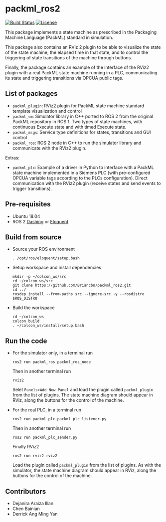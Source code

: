 # packml_ros2
[![Build Status](https://travis-ci.com/Briancbn/packml_ros2.svg?branch=master)](https://travis-ci.com/Briancbn/packml_ros2)
[![License](https://img.shields.io/badge/License-Apache%202.0-blue.svg)](https://opensource.org/licenses/Apache-2.0)

This package implements a state machine as prescribed in the Packaging Machine Language (PackML) standard in simulation. 

This package also contains an RViz 2 plugin to be able to visualize the state of the state machine, the elapsed time in that state, and to control the triggering of state transitions of the machine through buttons. 

Finally, the package contains an example of the interface of the RViz2 plugin with a real PackML state machine running in a PLC, communicating its state and triggering transitions via OPCUA public tags. 

## List of packages
* `packml_plugin`: RViz2 plugin for PackML state machine standard template visualization and control
* `packml_sm`: Simulator library in C++ ported to ROS 2 from the original PackML repository in ROS 1. Two types of state machines, with continuous Execute state and with timed Execute state.
* `packml_msgs`: Service type definitions for states, transitions and GUI control
* `packml_ros`: ROS 2 node in C++ to run the simulator library and communicate with the RViz2 plugin.

Extras:
* `packml_plc`: Example of a driver in Python to interface with a PackML state machine implemented in a Siemens PLC (with pre-configured OPCUA variable tags according to the PLCs configuration). Direct communication with the RViz2 plugin (receive states and send events to trigger transitions). 

## Pre-requisites
* Ubuntu 18.04
* ROS 2 [Dashing](https://index.ros.org/doc/ros2/Installation/Dashing/) or [Eloquent](https://index.ros.org/doc/ros2/Installation/Eloquent/)


## Build from source
* Source your ROS environment

      . /opt/ros/eloquent/setup.bash

* Setup workspace and install dependencies

      mkdir -p ~/colcon_ws/src
      cd ~/colcon_ws/src
      git clone https://github.com/Briancbn/packml_ros2.git
      cd ../
      rosdep install --from-paths src --ignore-src -y --rosdistro $ROS_DISTRO

* Build the workspace

      cd ~/colcon_ws
      colcon build
      . ~/colcon_ws/install/setup.bash


## Run the code

* For the simulator only, in a terminal run 
        
      ros2 run packml_ros packml_ros_node

  Then in another terminal run 
    
      rviz2
    
  Selet `Panels>Add New Panel` and load the plugin called `packml_plugin` from the list of plugins. The state machine diagram should appear in RViz, along the buttons for the control of the machine.

* For the real PLC, in a terminal run 
  
      ros2 run packml_plc packml_plc_listener.py
  
  Then in another terminal run 
  
      ros2 run packml_plc_sender.py
  
  Finally RViz2 
  
      ros2 run rviz2 rviz2
        
  Load the plugin called `packml_plugin` from the list of plugins. As with the simulator, the state machine diagram should appear in RViz, along the buttons for the control of the machine.

## Contributors
* Dejanira Araiza Illan
* Chen Bainian
* Derrick Ang Ming Yan


